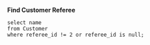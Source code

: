 **Find Customer Referee**

```mysql
select name
from Customer
where referee_id != 2 or referee_id is null;
```

